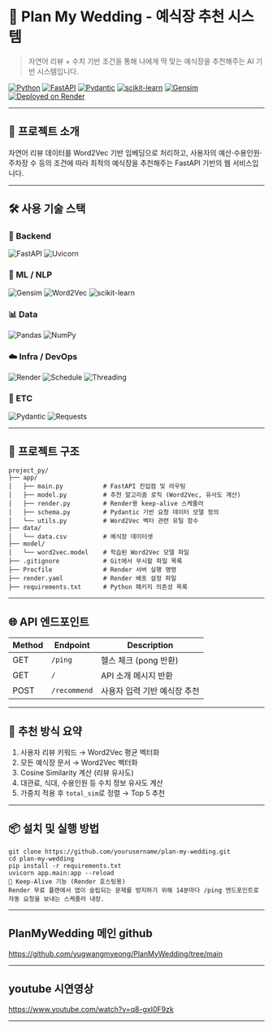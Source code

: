 # 💍 Plan My Wedding - 예식장 추천 시스템

> 자연어 리뷰 + 수치 기반 조건을 통해 나에게 딱 맞는 예식장을 추천해주는 AI 기반 시스템입니다.

[![Python](https://img.shields.io/badge/Python-3.11-blue?logo=python)](https://www.python.org/)
[![FastAPI](https://img.shields.io/badge/FastAPI-0.100+-green?logo=fastapi)](https://fastapi.tiangolo.com/)
[![Pydantic](https://img.shields.io/badge/Pydantic-2.0+-green)](https://docs.pydantic.dev/)
[![scikit-learn](https://img.shields.io/badge/scikit--learn-F7931E?logo=scikit-learn&logoColor=white)](https://scikit-learn.org/)
[![Gensim](https://img.shields.io/badge/gensim-4.3.0+-purple)](https://radimrehurek.com/gensim/)
[![Deployed on Render](https://img.shields.io/badge/Hosted%20on-Render-430098?logo=render)](https://render.com)

---

## 🚀 프로젝트 소개

자연어 리뷰 데이터를 Word2Vec 기반 임베딩으로 처리하고, 사용자의 예산·수용인원·주차장 수 등의 조건에 따라 최적의 예식장을 추천해주는 FastAPI 기반의 웹 서비스입니다.

---

## 🛠️ 사용 기술 스택

### 🚀 Backend
![FastAPI](https://img.shields.io/badge/FastAPI-009688?style=for-the-badge&logo=fastapi&logoColor=white)
![Uvicorn](https://img.shields.io/badge/Uvicorn-121212?style=for-the-badge&logo=uvicorn&logoColor=white)

### 🤖 ML / NLP
![Gensim](https://img.shields.io/badge/Gensim-FFD700?style=for-the-badge&logo=gensim&logoColor=black)
![Word2Vec](https://img.shields.io/badge/Word2Vec-339933?style=for-the-badge&logo=python&logoColor=white)
![scikit-learn](https://img.shields.io/badge/Scikit--learn-F7931E?style=for-the-badge&logo=scikit-learn&logoColor=white)

### 📊 Data
![Pandas](https://img.shields.io/badge/Pandas-150458?style=for-the-badge&logo=pandas&logoColor=white)
![NumPy](https://img.shields.io/badge/NumPy-013243?style=for-the-badge&logo=numpy&logoColor=white)

### ☁️ Infra / DevOps
![Render](https://img.shields.io/badge/Render-46E3B7?style=for-the-badge&logo=render&logoColor=white)
![Schedule](https://img.shields.io/badge/Schedule-FF6F00?style=for-the-badge)
![Threading](https://img.shields.io/badge/Threading-4CAF50?style=for-the-badge)

### 🧩 ETC
![Pydantic](https://img.shields.io/badge/Pydantic-0865A6?style=for-the-badge)
![Requests](https://img.shields.io/badge/Requests-2A6EBB?style=for-the-badge&logo=python&logoColor=white)


---

## 📁 프로젝트 구조

```
project_py/
├── app/
│   ├── main.py           # FastAPI 진입점 및 라우팅
│   ├── model.py          # 추천 알고리즘 로직 (Word2Vec, 유사도 계산)
│   ├── render.py         # Render용 keep-alive 스케줄러
│   ├── schema.py         # Pydantic 기반 요청 데이터 모델 정의
│   └── utils.py          # Word2Vec 벡터 관련 유틸 함수
├── data/
│   └── data.csv          # 예식장 데이터셋
├── model/
│   └── word2vec.model    # 학습된 Word2Vec 모델 파일
├── .gitignore            # Git에서 무시할 파일 목록
├── Procfile              # Render 서버 실행 명령
├── render.yaml           # Render 배포 설정 파일
├── requirements.txt      # Python 패키지 의존성 목록
```


---


## 🌐 API 엔드포인트

| Method | Endpoint        | Description                     |
|--------|------------------|---------------------------------|
| GET    | `/ping`          | 헬스 체크 (pong 반환)           |
| GET    | `/`              | API 소개 메시지 반환            |
| POST   | `/recommend`     | 사용자 입력 기반 예식장 추천    |


---


## 🧪 추천 방식 요약

1. 사용자 리뷰 키워드 → Word2Vec 평균 벡터화
2. 모든 예식장 문서 → Word2Vec 벡터화
3. Cosine Similarity 계산 (리뷰 유사도)
4. 대관료, 식대, 수용인원 등 수치 정보 유사도 계산
5. 가중치 적용 후 `total_sim`로 정렬 → Top 5 추천


---


## 📦 설치 및 실행 방법


```
git clone https://github.com/yourusername/plan-my-wedding.git
cd plan-my-wedding
pip install -r requirements.txt
uvicorn app.main:app --reload
🔁 Keep-Alive 기능 (Render 호스팅용)
Render 무료 플랜에서 앱이 슬립되는 문제를 방지하기 위해 14분마다 /ping 엔드포인트로 자동 요청을 보내는 스케줄러 내장.

```

---

## PlanMyWedding 메인 github

https://github.com/yugwangmyeong/PlanMyWedding/tree/main

---

## youtube 시연영상
https://www.youtube.com/watch?v=q8-gxI0F9zk

---
